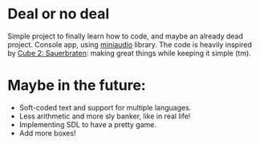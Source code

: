 # Deal or no deal
Simple project to finally learn how to code, and maybe an already dead project. Console app, using [miniaudio](https://github.com/mackron/miniaudio) library.
The code is heavily inspired by [Cube 2: Sauerbraten](http://sauerbraten.org/): making great things while keeping it simple (tm).

# Maybe in the future:
- Soft-coded text and support for multiple languages.
- Less arithmetic and more sly banker, like in real life!
- Implementing SDL to have a pretty game.
- Add more boxes!
